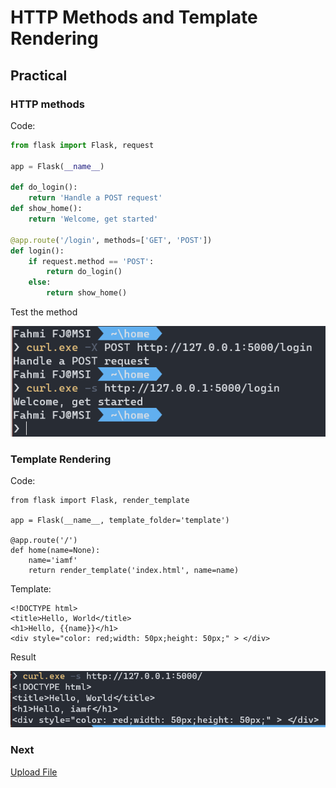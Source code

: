 # HTTP Methods and Template Rendering 

## Practical

### HTTP methods
Code:
```python
from flask import Flask, request

app = Flask(__name__)

def do_login():
    return 'Handle a POST request'
def show_home():
    return 'Welcome, get started'

@app.route('/login', methods=['GET', 'POST'])
def login():
    if request.method == 'POST':
        return do_login()
    else:
        return show_home()
```

Test the method

![07a6c47e0238fa1651ffd0c34d22eef7.png](../_resources/9a93cf59b4994642bc2a70835f15895e.png)

### Template Rendering

Code:

```
from flask import Flask, render_template

app = Flask(__name__, template_folder='template')

@app.route('/')
def home(name=None):
    name='iamf'
    return render_template('index.html', name=name)
```

Template:

```
<!DOCTYPE html>
<title>Hello, World</title>
<h1>Hello, {{name}}</h1>
<div style="color: red;width: 50px;height: 50px;" > </div>
```

Result

![6c540b354615eb52c16e3648a6a9c328.png](../_resources/9790d645d01f4625a5f473c74dbecdae.png)

### Next
  
[Upload File](04-file-upload/README.md)